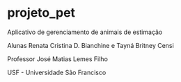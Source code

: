 # projeto_pet
 Aplicativo de gerenciamento de animais de estimação


Alunas Renata Cristina D. Bianchine e Tayná Britney Censi

Professor José Matias Lemes Filho

USF - Universidade São Francisco
